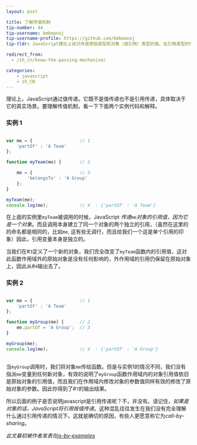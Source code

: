 ```yaml
---
layout: post

title: 了解传值机制
tip-number: 44
tip-username: bmkmanoj
tip-username-profile: https://github.com/bmkmanoj
tip-tldr: JavaScript理论上说只传递原始类型和对象（或引用）类型的值。在引用类型的情况下引用值本身通过值传递。

redirect_from:
  - /zh_cn/know-the-passing-mechanism/

categories:
    - javascript
    - zh_CN
---
```


理论上，JavaScript通过值传递。它既不是值传递也不是引用传递，具体取决于它的真实场景。要理解传值机制，看一下下面两个实例代码和解释。

### 实例 1

```js

var me = {					// 1
	'partOf' : 'A Team'
}; 

function myTeam(me) {		// 2

	me = {					// 3
		'belongsTo' : 'A Group'
	}; 
} 	

myTeam(me);		
console.log(me);			// 4  : {'partOf' : 'A Team'}

```

在上面的实例里`myTeam`被调用的时候，JavaScript *传递*`me`*对象的引用值，因为它是一个对象*。而且调用本身建立了同一个对象的两个独立的引用，（虽然在这里的的命名都是相同的，比如`me`, 这有些无调行，而且给我们一个这是单个引用的印象）因此，引用变量本身是独立的。

当我们在#`3`定义了一个新的对象，我们完全改变了`myTeam`函数内的引用值，这对此函数作用域外的原始对象是没有任何影响的，外作用域的引用仍保留在原始对象上，因此从#`4`输出去了。 


### 实例 2

```js

var me = {					// 1
	'partOf' : 'A Team'
}; 

function myGroup(me) { 		// 2
	me.partOf = 'A Group';  // 3
} 

myGroup(me);
console.log(me);			// 4  : {'partOf' : 'A Group'}
	
```

当`myGroup`调用时，我们将对象`me`传给函数。但是与实例1的情况不同，我们没有指派`me`变量到任何新对象，有效的说明了`myGroup`函数作用域内的对象引用值依旧是原始对象的引用值，而且我们在作用域内修改对象的参数值同样有效的修改了原始对象的参数。因此你得到了#`7`的输出结果。

所以后面的例子是否说明javascript是引用传递呢？不，并没有。请记住，*如果是对象的话，JavaScript将引用按值传递*。这种混乱往往发生在我们没有完全理解什么通过引用传递的情况下。这就是确切的原因，有些人更愿意称它为*call-by-sharing*。


*此文最初被作者发表在[js-by-examples](https://github.com/bmkmanoj/js-by-examples/blob/master/examples/js_pass_by_value_or_reference.md)*